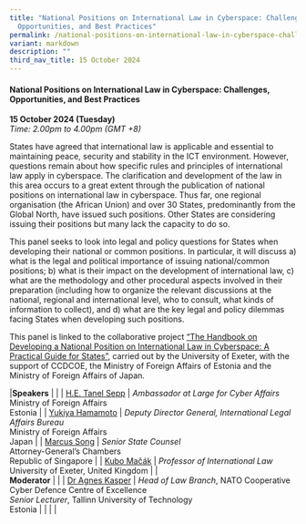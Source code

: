 ```yaml
---
title: "National Positions on International Law in Cyberspace: Challenges,
  Opportunities, and Best Practices"
permalink: /national-positions-on-international-law-in-cyberspace-challenges-opportunities-and-best-practices/
variant: markdown
description: ""
third_nav_title: 15 October 2024
---
```

#### **National Positions on International Law in Cyberspace: Challenges, Opportunities, and Best Practices**

**15 October 2024 (Tuesday)**  
*Time: 2.00pm to 4.00pm (GMT +8)*

States have agreed that international law is applicable and essential to maintaining peace, security and stability in the ICT environment. However, questions remain about how specific rules and principles of international law apply in cyberspace. The clarification and development of the law in this area occurs to a great extent through the publication of national positions on international law in cyberspace. Thus far, one regional organisation (the African Union) and over 30 States, predominantly from the Global North, have issued such positions. Other States are considering issuing their positions but many lack the capacity to do so.

This panel seeks to look into legal and policy questions for States when developing their national or common positions. In particular, it will discuss a) what is the legal and political importance of issuing national/common positions; b) what is their impact on the development of international law, c) what are the methodology and other procedural aspects involved in their preparation (including how to organize the relevant discussions at the national, regional and international level, who to consult, what kinds of information to collect), and d) what are the key legal and policy dilemmas facing States when developing such positions.

This panel is linked to the collaborative project [“The Handbook on Developing a National Position on International Law in Cyberspace: A Practical Guide for States”](https://ccdcoe.org/news/2024/ccdcoe-launches-new-international-cyber-law-project/), carried out by the University of Exeter, with the support of CCDCOE, the Ministry of Foreign Affairs of Estonia and the Ministry of Foreign Affairs of Japan.

|**Speakers**          |                                                              |
| [H.E. Tanel Sepp](/speakers/he-tanel-sepp/)  | *Ambassador at Large for Cyber Affairs*<br>Ministry of Foreign Affairs <br> Estonia           |
| [Yukiya Hamamoto](/speakers/yukiya-hamamoto/)  | *Deputy Director General, International Legal Affairs Bureau*<br>Ministry of
Foreign Affairs<br>Japan           |
| [Marcus Song](/speakers/marcus-song/)  | *Senior State Counsel*<br>Attorney-General’s Chambers<br>Republic of Singapore           |
| [Kubo Mačák](/speakers/kubo-macak/)  | *Professor of International Law* <br>University of Exeter, United Kingdom     |
|<br> **Moderator**          |                                                           |
| [Dr Agnes Kasper](/speakers/dr-agnes-kasper/)  | *Head of Law Branch*, NATO Cooperative Cyber Defence Centre of Excellence<br>*Senior Lecturer*, Tallinn University of Technology <br> Estonia               |
| | |

